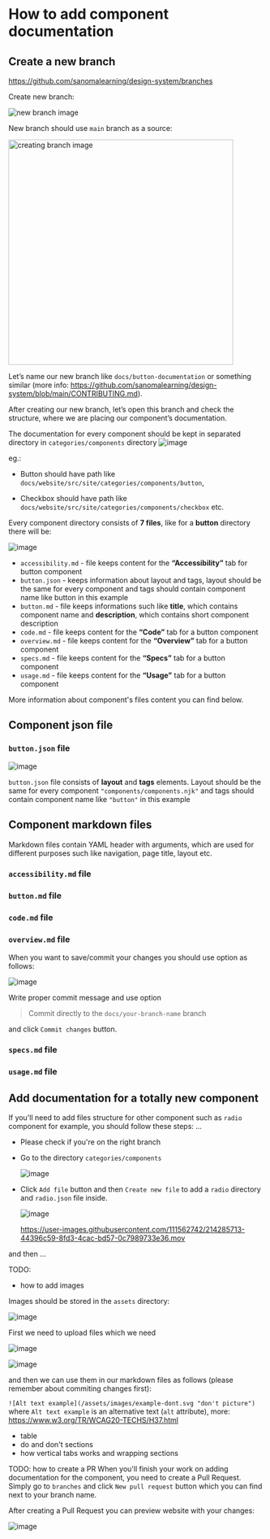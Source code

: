 # How to add component documentation

## Create a new branch

https://github.com/sanomalearning/design-system/branches

Create new branch:

<img alt="new branch image" src="https://user-images.githubusercontent.com/111562742/214255469-ce8a7d79-cf6f-41f2-a4b7-7fca8b829a43.png">



New branch should use `main` branch as a source:

<img width="443" alt="creating branch image" src="https://user-images.githubusercontent.com/111562742/214253485-d4a4bd36-3226-4bd1-a5f9-f82a77e09446.png">

Let’s name our new branch like `docs/button-documentation` or something similar (more info: https://github.com/sanomalearning/design-system/blob/main/CONTRIBUTING.md).

After creating our new branch, let’s open this branch and check the structure, where we are placing our component’s documentation.

The documentation for every component should be kept in separated directory in `categories/components` directory
![image](https://user-images.githubusercontent.com/111562742/214264218-83a2d908-6523-4ed5-90a2-c58a856c569a.png) 

eg.:
  - Button should have path like `docs/website/src/site/categories/components/button`,

  - Checkbox should have path like `docs/website/src/site/categories/components/checkbox` etc. 

Every component directory consists of **7 files**, like for a **button** directory there will be:

![image](https://user-images.githubusercontent.com/111562742/214264654-af3891e9-8814-45e0-b550-fc57d2f5af16.png)


- `accessibility.md` - file keeps content for the **“Accessibility”** tab for button component
- `button.json` - keeps information about layout and tags, layout should be the same for every component and tags should contain component name like button in this example
- `button.md` - file keeps informations such like **title**, which contains component name and **description**, which contains short component description
- `code.md` - file keeps content for the **“Code”** tab for a button component
- `overview.md` - file keeps content for the **“Overview”** tab for a button component
- `specs.md` - file keeps content for the **“Specs”** tab for a button component
- `usage.md` - file keeps content for the **“Usage”** tab for a button component

More information about component's files content you can find below.

## Component json file

### `button.json` file

![image](https://user-images.githubusercontent.com/111562742/214271396-14edcc44-d487-4fb4-822b-cef63e7da0d5.png)

`button.json` file consists of **layout** and **tags** elements. Layout should be the same for every component `"components/components.njk"` and tags should contain component name like `"button"` in this example

## Component markdown files

Markdown files contain YAML header with arguments, which are used for different purposes such like navigation, page title, layout etc.

### `accessibility.md` file

### `button.md` file

### `code.md` file

### `overview.md` file

When you want to save/commit your changes you should use option as follows:

<img alt="image" src="https://user-images.githubusercontent.com/111562742/214265893-3f964887-8e12-4774-a40a-e70c8da0775e.png">

Write proper commit message and use option 
> Commit directly to the `docs/your-branch-name` branch 

and click `Commit changes` button.

### `specs.md` file

### `usage.md` file



## Add documentation for a totally new component

If you'll need to add files structure for other component such as `radio` component for example, you should follow these steps:
...
- Please check if you're on the right branch
- Go to the directory `categories/components`
 
  ![image](https://user-images.githubusercontent.com/111562742/214264218-83a2d908-6523-4ed5-90a2-c58a856c569a.png) 

- Click `Add file` button and then `Create new file` to add a `radio` directory and `radio.json` file inside.

  ![image](https://user-images.githubusercontent.com/111562742/214283301-fa79efe4-a8d6-4c85-8a1f-e5f8c6b97263.png)


  https://user-images.githubusercontent.com/111562742/214285713-44396c59-8fd3-4cac-bd57-0c7989733e36.mov




and then ...




TODO:
- how to add images

Images should be stored in the `assets` directory:

![image](https://user-images.githubusercontent.com/111562742/214331361-fa025dbf-7e9d-4242-88d2-d621c1ab4460.png)

First we need to upload files which we need

<img alt="image" src="https://user-images.githubusercontent.com/111562742/214331556-d7701709-4b0d-4af8-ad68-d036c77f6e0a.png">

![image](https://user-images.githubusercontent.com/111562742/214331641-b929f553-829e-441f-b02f-2d8cedd33dd2.png)

and then we can use them in our markdown files as follows (please remember about commiting changes first):

`![Alt text example](/assets/images/example-dont.svg "don't picture")` where `Alt text example` is an alternative text (`alt` attribute), more: https://www.w3.org/TR/WCAG20-TECHS/H37.html


- table
- do and don't sections
- how vertical tabs works and wrapping sections

TODO: how to create a PR
When you'll finish your work on adding documentation for the component, you need to create a Pull Request. 
Simply go to `branches` and click `New pull request` button which you can find next to your branch name.

After creating a Pull Request you can preview website with your changes:

![image](https://user-images.githubusercontent.com/111562742/214328940-f30f8ae4-da40-4ba2-a0d7-85b1b2a223d4.png)

